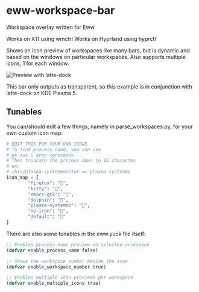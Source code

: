 # eww-workspace-bar
Workspace overlay written for Eww

Works on X11 using wmctrl
Works on Hyprland using hyprctl

Shows an icon preview of workspaces like many bars, but is dynamic and based on the windows on particular workspaces.
Also supports multiple icons, 1 for each window.

![Preview with latte-dock](https://user-images.githubusercontent.com/23142073/224539013-6e5a7d8e-d9dc-4ebd-9564-d411e0278b42.png)

This bar only outputs as transparent, so this example is in conjunction with latte-dock on KDE Plasma 5.

## Tunables
You can/should edit a few things, namely in parse_workspaces.py, for your own custom icon map:

```py
# EDIT THIS FOR YOUR OWN ICONS
# To find process name, you can use
# ps aux | grep <process>
# Then truncate the process down to 15 charactes
# ex:
# /bin/plasma-systemmonitor => plasma-systemmo
icon_map = {
        "firefox": "",
        "kitty": "",
        "emacs-gtk": "",
        "dolphin": "",
        "plasma-systemmo": "",
        "no-icon": "",
        "default": ""
}
```

There are also some tunables in the eww.yuck file itself:
```lisp
;; Enables process name preview on selected workspace
(defvar enable_process_name false)

;; Shows the workspace number beside the icon
(defvar enable_workspace_number true)

;; Enables multiple icon previews per workspace
(defvar enable_multiple_icons true)
```

